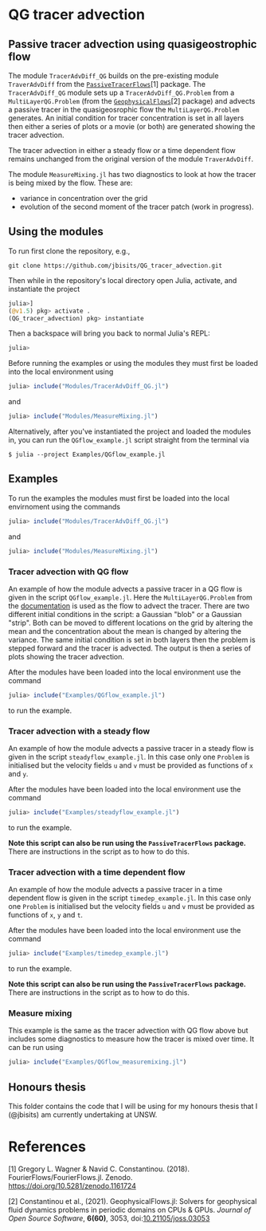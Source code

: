 # QG tracer advection

## Passive tracer advection using quasigeostrophic flow

The module `TracerAdvDiff_QG` builds on the pre-existing module `TraverAdvDiff` from the [`PassiveTracerFlows`](https://fourierflows.github.io/PassiveTracerFlowsDocumentation/v0.1.0/)[1] package.
The `TracerAdvDiff_QG` module sets up a `TracerAdvDiff_QG.Problem` from a `MultiLayerQG.Problem` (from the [`GeophysicalFlows`](https://fourierflows.github.io/GeophysicalFlowsDocumentation/stable/)[2] package) and advects a passive tracer in the quasigeosrophic flow the `MultiLayerQG.Problem` generates.
An initial condition for tracer concentration is set in all layers then either a series of plots or a movie (or both) are generated showing the tracer advection.

The tracer advection in either a steady flow or a time dependent flow remains unchanged from the original version of the module `TraverAdvDiff`.

The module `MeasureMixing.jl` has two diagnostics to look at how the tracer is being mixed by the flow.
These are:
* variance in concentration over the grid
* evolution of the second moment of the tracer patch (work in progress).


## Using the modules

To run first clone the repository, e.g.,

```
git clone https://github.com/jbisits/QG_tracer_advection.git
```

Then while in the repository's local directory open Julia, activate, and instantiate the project

```julia
julia>]
(@v1.5) pkg> activate .
(QG_tracer_advection) pkg> instantiate
```

Then a backspace will bring you back to normal Julia's REPL:
```julia
julia>
```

Before running the examples or using the modules they must first be loaded into the local environment using 
```julia
julia> include("Modules/TracerAdvDiff_QG.jl")
```
and
```julia
julia> include("Modules/MeasureMixing.jl")
```

Alternatively, after you've instantiated the project and loaded the modules in, you can run the `QGflow_example.jl` script straight from the terminal via

```
$ julia --project Examples/QGflow_example.jl
```

## Examples

To run the examples the modules must first be loaded into the local envirnoment using the commands
```julia
julia> include("Modules/TracerAdvDiff_QG.jl")
```
and
```julia
julia> include("Modules/MeasureMixing.jl")
```
### Tracer advection with QG flow 
An example of how the module advects a passive tracer in a QG flow is given in the script `QGflow_example.jl`. 
Here the `MultiLayerQG.Problem` from the [documentation](https://fourierflows.github.io/GeophysicalFlowsDocumentation/stable/generated/multilayerqg_2layer/) is used as the flow to advect the tracer.
There are two different initial conditions in the script: a Gaussian "blob" or a Gaussian "strip".
Both can be moved to different locations on the grid by altering the mean and the concentration about the mean is changed by altering the variance.
The same initial condition is set in both layers then the problem is stepped forward and the tracer is advected.
The output is then a series of plots showing the tracer advection.

After the modules have been loaded into the local environment use the command
```julia
julia> include("Examples/QGflow_example.jl")
```
to run the example.

### Tracer advection with a steady flow
An example of how the module advects a passive tracer in a steady flow is given in the script `steadyflow_example.jl`.
In this case only one `Problem` is initialised but the velocity fields `u` and `v` must be provided as functions of `x` and `y`.

After the modules have been loaded into the local environment use the command
```julia
julia> include("Examples/steadyflow_example.jl")
```
to run the example.

**Note this script can also be run using the `PassiveTracerFlows` package.**
There are instructions in the script as to how to do this.

### Tracer advection with a time dependent flow
An example of how the module advects a passive tracer in a time dependent flow is given in the script `timedep_example.jl`.
In this case only one `Problem` is initialised but the velocity fields `u` and `v` must be provided as functions of `x`, `y` and `t`.

After the modules have been loaded into the local environment use the command
```julia
julia> include("Examples/timedep_example.jl")
```
to run the example.

**Note this script can also be run using the `PassiveTracerFlows` package.**
There are instructions in the script as to how to do this.

### Measure mixing 
This example is the same as the tracer advection with QG flow above but includes some diagnostics to measure how the tracer is mixed over time.
It can be run using 
```julia
julia> include("Examples/QGflow_measuremixing.jl")
```
## Honours thesis
This folder contains the code that I will be using for my honours thesis that I (@jbisits) am currently undertaking at UNSW.
# References
[1] Gregory L. Wagner & Navid C. Constantinou. (2018). FourierFlows/FourierFlows.jl. Zenodo. https://doi.org/10.5281/zenodo.1161724

[2] Constantinou et al., (2021). GeophysicalFlows.jl: Solvers for geophysical fluid dynamics problems in periodic domains on CPUs & GPUs. _Journal of Open Source Software_, **6(60)**, 3053, doi:[10.21105/joss.03053](https://doi.org/10.21105/joss.03053)
